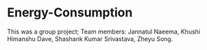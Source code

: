 # Energy-Consumption


This was a group project; Team members:
Jannatul Naeema, Khushi Himanshu Dave, Shashank Kumar Srivastava, Zheyu Song.
